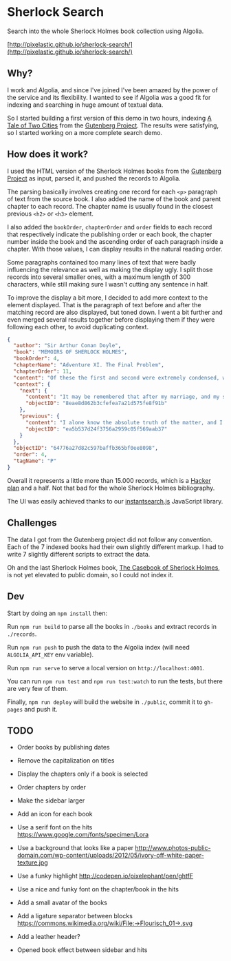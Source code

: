 # Sherlock Search

Search into the whole Sherlock Holmes book collection using Algolia.

[http://pixelastic.github.io/sherlock-search/](http://pixelastic.github.io/sherlock-search/)

## Why?

I work and Algolia, and since I've joined I've been amazed by the power of the
service and its flexibility. I wanted to see if Algolia was a good fit for
indexing and searching in huge amount of textual data.

So I started building a first version of this demo in two hours, indexing [A
Tale of Two Cities][1] from the [Gutenberg Project][2]. The results were
satisfying, so I started working on a more complete search demo.

## How does it work?

I used the HTML version of the Sherlock Holmes books from the [Gutenberg
Project][3] as input, parsed it, and
pushed the records to Algolia.

The parsing basically involves creating one record for each `<p>` paragraph of
text from the source book. I also added the name of the book and parent chapter
to each record. The chapter name is usually found in the closest previous `<h2>`
or `<h3>` element.

I also added the `bookOrder`, `chapterOrder` and `order` fields to each record
that respectively indicate the publishing order or each book, the chapter number
inside the book and the ascending order of each paragraph inside a chapter. With
those values, I can display results in the natural reading order.

Some paragraphs contained too many lines of text that were badly influencing the
relevance as well as making the display ugly. I split those records into several
smaller ones, with a maximum length of 300 characters, while still making sure
I wasn't cutting any sentence in half.

To improve the display a bit more, I decided to add more context to the element
displayed. That is the paragraph of text before and after the matching record
are also displayed, but toned down. I went a bit further and even merged several
results together before displaying them if they were following each other, to
avoid duplicating context.

```json
{
  "author": "Sir Arthur Conan Doyle",
  "book": "MEMOIRS OF SHERLOCK HOLMES",
  "bookOrder": 4,
  "chapterName": "Adventure XI. The Final Problem",
  "chapterOrder": 11,
  "content": "Of these the first and second were extremely condensed, while the last is, as I shall now show, an absolute perversion of the facts. It lies with me to tell for the first time what really took place between Professor Moriarty and Mr. Sherlock Holmes.",
  "context": {
    "next": {
      "content": "It may be remembered that after my marriage, and my subsequent start in private practice, the very intimate relations which had existed between Holmes and myself became to some extent modified. He still came to me from time to time when he desired a companion in his investigation, but these occasions grew more and more seldom, until I find that in the year 1890 there were only three cases of which I retain any record.",
      "objectID": "8eae8d862b3cfefea7a21d575fe8f91b"
    },
    "previous": {
      "content": "I alone know the absolute truth of the matter, and I am satisfied that the time has come when no good purpose is to be served by its suppression. As far as I know, there have been only three accounts in the public press: that in the Journal de Geneve on May 6th, 1891, the Reuter's despatch in the English papers on May 7th, and finally the recent letter to which I have alluded.",
      "objectID": "ea5b537d24f3756a2959c05f569aab37"
    }
  },
  "objectID": "64776a27d82c597baffb365bf0ee8098",
  "order": 4,
  "tagName": "P"
}
```

Overall it represents a little more than 15.000 records, which is a [Hacker
plan][4] and a half. Not that bad for the whole Sherlock Holmes bibliography.

The UI was easily achieved thanks to our
[instantsearch.js](https://community.algolia.com/instantsearch.js/) JavaScript
library.

## Challenges

The data I got from the Gutenberg project did not follow any convention. Each of
the 7 indexed books had their own slightly different markup. I had to write
7 slightly different scripts to extract the data.

Oh and the last Sherlock Holmes book, [The Casebook of Sherlock Holmes][5], is
not yet elevated to public domain, so I could not index it.

## Dev

Start by doing an `npm install` then:

Run `npm run build` to parse all the books in `./books` and extract records in
`./records`.

Run `npm run push` to push the data to the Algolia index (will need
`ALGOLIA_API_KEY` env variable).

Run `npm run serve` to serve a local version on `http://localhost:4001`.

You can run `npm run test` and `npm run test:watch` to run the tests, but there
are very few of them.

Finally, `npm run deploy` will build the website in `./public`, commit it to
`gh-pages` and push it.

## TODO

- Order books by publishing dates
- Remove the capitalization on titles
- Display the chapters only if a book is selected
- Order chapters by order
- Make the sidebar larger
- Add an icon for each book

- Use a serif font on the hits https://www.google.com/fonts/specimen/Lora
- Use a background that looks like a paper
  http://www.photos-public-domain.com/wp-content/uploads/2012/05/ivory-off-white-paper-texture.jpg
- Use a funky highlight http://codepen.io/pixelephant/pen/ghtfF
- Use a nice and funky font on the chapter/book in the hits
- Add a small avatar of the books
- Add a ligature separator between blocks
  https://commons.wikimedia.org/wiki/File:->Flourisch_01->.svg

- Add a leather header?
- Opened book effect between sidebar and hits

[1]: https://www.gutenberg.org/files/98/98-h/98-h.htm
[2]: http://www.gutenberg.org/
[3]: http://www.gutenberg.org/ebooks/subject/76
[4]: https://www.algolia.com/users/sign_up/hacker
[5]: https://en.wikipedia.org/wiki/The_Case-Book_of_Sherlock_Holmes
